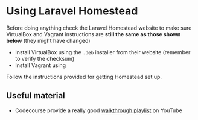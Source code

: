 # Using Laravel Homestead 

Before doing anything check the Laravel Homestead website to make sure VirtualBox and Vagrant instructions are **still the same as those shown below** (they might have changed)

* Install VirtualBox using the `.deb` installer from their website (remember to verify the checksum)
* Install Vagrant using 

Follow the instructions provided for getting Homestead set up. 

## Useful material

* Codecourse provide a really good [walkthrough playlist](https://youtu.be/tbPGuikTzKk?list=PLfdtiltiRHWEaImCreOC7UkK4U5Xv9LdI) on YouTube

